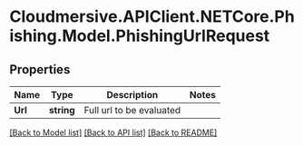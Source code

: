 # Cloudmersive.APIClient.NETCore.Phishing.Model.PhishingUrlRequest
## Properties

Name | Type | Description | Notes
------------ | ------------- | ------------- | -------------
**Url** | **string** | Full url to be evaluated | 

[[Back to Model list]](../README.md#documentation-for-models) [[Back to API list]](../README.md#documentation-for-api-endpoints) [[Back to README]](../README.md)

